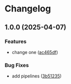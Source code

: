 # Changelog

## 1.0.0 (2025-04-07)


### Features

* change one ([ac465df](https://github.com/MichaelNunes8/release-please-demo/commit/ac465df642fe5a27b9f0e7f03340db52f54e0725))


### Bug Fixes

* add pipelines ([3b51235](https://github.com/MichaelNunes8/release-please-demo/commit/3b51235d2b47f39fccb3578a629f8f71961f464a))
